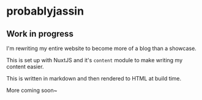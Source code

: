 # probablyjassin

## Work in progress

I'm rewriting my entire website to become more of a blog than a showcase.

This is set up with NuxtJS and it's `content` module to make writing my content easier.

This is written in markdown and then rendered to HTML at build time.

More coming soon\~

